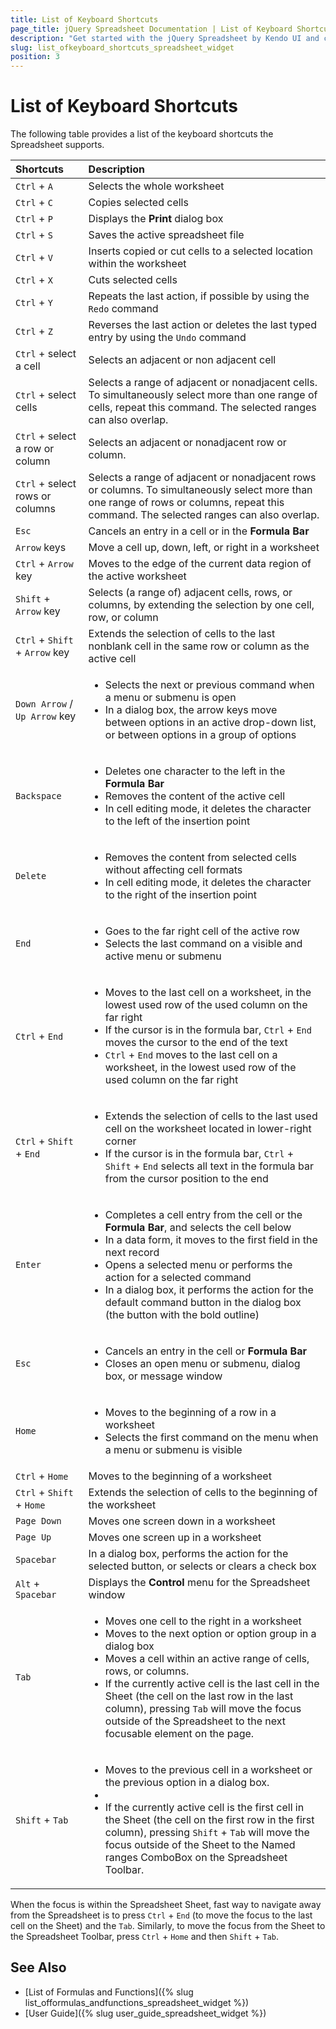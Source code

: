 ```yaml
---
title: List of Keyboard Shortcuts
page_title: jQuery Spreadsheet Documentation | List of Keyboard Shortcuts | Kendo UI
description: "Get started with the jQuery Spreadsheet by Kendo UI and check out the list of its keyboard shortcuts."
slug: list_ofkeyboard_shortcuts_spreadsheet_widget
position: 3
---
```


# List of Keyboard Shortcuts

The following table provides a list of the keyboard shortcuts the Spreadsheet supports.

| Shortcuts | Description |
| :--- | :--- |
| `Ctrl` + `A` | Selects the whole worksheet |
| `Ctrl` + `C` | Copies selected cells |
| `Ctrl` + `P` | Displays the **Print** dialog box |
| `Ctrl` + `S` | Saves the active spreadsheet file |
| `Ctrl` + `V` | Inserts copied or cut cells to a selected location within the worksheet |
| `Ctrl` + `X` | Cuts selected cells |
| `Ctrl` + `Y` | Repeats the last action, if possible by using the `Redo` command |
| `Ctrl` + `Z` | Reverses the last action or deletes the last typed entry by using the `Undo` command |
| `Ctrl` + select a cell | Selects an adjacent or non adjacent cell |
| `Ctrl` + select cells | Selects a range of adjacent or nonadjacent cells. To simultaneously select more than one range of cells, repeat this command. The selected ranges can also overlap. |
| `Ctrl` + select a row or column | Selects an adjacent or nonadjacent row or column. |
| `Ctrl` + select rows or columns | Selects a range of adjacent or nonadjacent rows or columns. To simultaneously select more than one range of rows or columns, repeat this command. The selected ranges can also overlap. |
| `Esc` | Cancels an entry in a cell or in the **Formula Bar** |
| `Arrow` keys | Move a cell up, down, left, or right in a worksheet |
| `Ctrl` + `Arrow` key | Moves to the edge of the current data region of the active worksheet |
| `Shift` + `Arrow` key | Selects (a range of) adjacent cells, rows, or columns, by extending the selection by one cell, row, or column |
| `Ctrl` + `Shift` + `Arrow` key | Extends the selection of cells to the last nonblank cell in the same row or column as the active cell |
| `Down Arrow` / `Up Arrow` key | <ul><li>Selects the next or previous command when a menu or submenu is open</li> <li>In a dialog box, the arrow keys move between options in an active drop-down list, or between options in a group of options</li></ul> |
| `Backspace` | <ul><li>Deletes one character to the left in the **Formula Bar**</li> <li>Removes the content of the active cell</li> <li>In cell editing mode, it deletes the character to the left of the insertion point</li></ul> |
| `Delete` | <ul><li>Removes the content from selected cells without affecting cell formats</li> <li>In cell editing mode, it deletes the character to the right of the insertion point</li></ul> |
| `End` | <ul><li>Goes to the far right cell of the active row</li> <li>Selects the last command on a visible and active menu or submenu</li></ul>
| `Ctrl` + `End` | <ul><li>Moves to the last cell on a worksheet, in the lowest used row of the used column on the far right</li> <li>If the cursor is in the formula bar, `Ctrl` + `End` moves the cursor to the end of the text</li> <li>`Ctrl` + `End` moves to the last cell on a worksheet, in the lowest used row of the used column on the far right</li></ul> |
| `Ctrl` + `Shift` + `End` | <ul><li>Extends the selection of cells to the last used cell on the worksheet located in lower-right corner</li> <li>If the cursor is in the formula bar, `Ctrl` + `Shift` + `End` selects all text in the formula bar from the cursor position to the end</li></ul> |
| `Enter` | <ul><li>Completes a cell entry from the cell or the **Formula Bar**, and selects the cell below</li> <li>In a data form, it moves to the first field in the next record</li> <li>Opens a selected menu or performs the action for a selected command</li> <li>In a dialog box, it performs the action for the default command button in the dialog box (the button with the bold outline)</li></ul> |
| `Esc` | <ul><li>Cancels an entry in the cell or **Formula Bar**</li> <li>Closes an open menu or submenu, dialog box, or message window</li></ul> |
| `Home` | <ul><li>Moves to the beginning of a row in a worksheet</li> <li>Selects the first command on the menu when a menu or submenu is visible</li></ul> |
| `Ctrl` + `Home` | Moves to the beginning of a worksheet |
| `Ctrl` + `Shift` + `Home` | Extends the selection of cells to the beginning of the worksheet |
| `Page Down` | Moves one screen down in a worksheet |
| `Page Up` | Moves one screen up in a worksheet |
| `Spacebar` | In a dialog box, performs the action for the selected button, or selects or clears a check box |
| `Alt` + `Spacebar` | Displays the **Control** menu for the Spreadsheet window |
| `Tab` | <ul><li>Moves one cell to the right in a worksheet</li> <li>Moves to the next option or option group in a dialog box</li> <li>Moves a cell within an active range of cells, rows, or columns.</li><li>If the currently active cell is the last cell in the Sheet (the cell on the last row in the last column), pressing `Tab` will move the focus outside of the Spreadsheet to the next focusable element on the page.</li></ul> |
| `Shift` + `Tab` | <ul><li>Moves to the previous cell in a worksheet or the previous option in a dialog box.</li><li><li>If the currently active cell is the first cell in the Sheet (the cell on the first row in the first column), pressing `Shift` + `Tab` will move the focus outside of the Sheet to the Named ranges ComboBox on the Spreadsheet Toolbar.</li></li></ul> |

When the focus is within the Spreadsheet Sheet, fast way to navigate away from the Spreadsheet is to press `Ctrl` + `End` (to move the focus to the last cell on the Sheet) and the `Tab`. Similarly, to move the focus from the Sheet to the Spreadsheet Toolbar, press `Ctrl` + `Home` and then `Shift` + `Tab`.

## See Also

* [List of Formulas and Functions]({% slug list_offormulas_andfunctions_spreadsheet_widget %})
* [User Guide]({% slug user_guide_spreadsheet_widget %})
